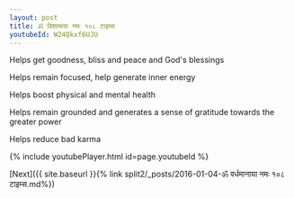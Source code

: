 ```yaml
---
layout: post
title: ॐ विशामाया नमः १०८ टाइम्स
youtubeId: W24Qkxf6UJU
---
```

 
 
Helps get goodness, bliss and peace and God's blessings
 
Helps remain focused, help generate inner energy 
 
Helps boost physical and mental health 
 
Helps remain grounded and generates a sense of gratitude towards the greater power 
 
Helps reduce bad karma
 
 
 
 


{% include youtubePlayer.html id=page.youtubeId %}
 
[Next]({{ site.baseurl }}{% link  split2/_posts/2016-01-04-ॐ वर्धमानाया नमः १०८ टाइम्स.md%})
 
